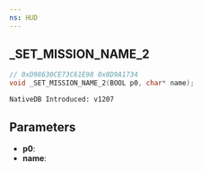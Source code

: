 ```yaml
---
ns: HUD
---
```

## _SET_MISSION_NAME_2

```c
// 0xD98630CE73C61E98 0x8D9A1734
void _SET_MISSION_NAME_2(BOOL p0, char* name);
```

```
NativeDB Introduced: v1207
```

## Parameters
* **p0**:
* **name**:
